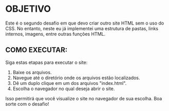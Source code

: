 # OBJETIVO

Este é o segundo desafio em que devo criar outro site HTML sem o uso do CSS. No entanto, neste eu já implementei uma estrutura de pastas, links internos, imagens, entre outras funções HTML.

## COMO EXECUTAR:

Siga estas etapas para executar o site:

1. Baixe os arquivos.
2. Navegue até o diretório onde os arquivos estão localizados.
3. Dê um duplo clique em um dos arquivos "index.html".
4. Escolha o navegador no qual deseja abrir o site.

Isso permitirá que você visualize o site no navegador de sua escolha. Boa sorte com o desafio!
